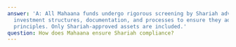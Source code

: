 ```yaml
---
answer: 'A: All Mahaana funds undergo rigorous screening by Shariah advisors who review
  investment structures, documentation, and processes to ensure they adhere to Islamic
  principles. Only Shariah-approved assets are included.'
question: How does Mahaana ensure Shariah compliance?
---
```

